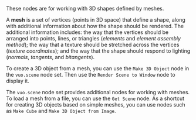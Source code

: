 These nodes are for working with 3D shapes defined by meshes.

A **mesh** is a set of vertices (points in 3D space) that define a shape, along with additional information about how the shape should be rendered. The additional information includes: the way that the vertices should be arranged into points, lines, or triangles (*elements* and *element assembly method*); the way that a texture should be stretched across the vertices (*texture coordinates*); and the way that the shape should respond to lighting (*normals*, *tangents*, and *bitangents*).

To create a 3D object from a mesh, you can use the `Make 3D Object` node in the `vuo.scene` node set. Then use the `Render Scene to Window` node to display it.

The `vuo.scene` node set provides additional nodes for working with meshes. To load a mesh from a file, you can use the `Get Scene` node. As a shortcut for creating 3D objects based on simple meshes, you can use nodes such as `Make Cube` and `Make 3D Object from Image`. 
